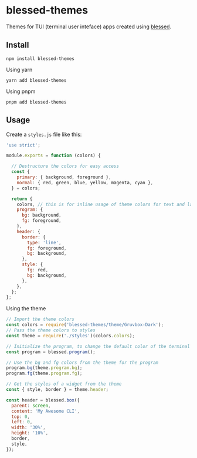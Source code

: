 # blessed-themes

Themes for TUI (terminal user inteface) apps created using [blessed](https://github.com/chjj/blessed).


## Install
```
npm install blessed-themes
```

Using yarn
```
yarn add blessed-themes
```

Using pnpm
```
pnpm add blessed-themes
```

## Usage

Create a `styles.js` file like this:

```js
'use strict';

module.exports = function (colors) {

  // Destructure the colors for easy access
  const {
    primary: { background, foreground },
    normal: { red, green, blue, yellow, magenta, cyan },
  } = colors;

  return {
    colors, // this is for inline usage of theme colors for text and labels
    program: {
      bg: background,
      fg: foreground,
    },
    header: {
      border: {
        type: 'line',
        fg: foreground,
        bg: background,
      },
      style: {
        fg: red,
        bg: background,
      },
    },
  };
};
```

Using the theme

```js
// Import the theme colors
const colors = require('blessed-themes/theme/Gruvbox-Dark');
// Pass the theme colors to styles
const theme = require('./styles')(colors.colors);

// Initialize the program, to change the default color of the terminal screen
const program = blessed.program();

// Use the bg and fg colors from the theme for the program
program.bg(theme.program.bg);
program.fg(theme.program.fg);

// Get the styles of a widget from the theme
const { style, border } = theme.header;

const header = blessed.box({
  parent: screen,
  content: 'My Awesome CLI',
  top: 0,
  left: 0,
  width: '30%',
  height: '10%',
  border,
  style,
});

```

